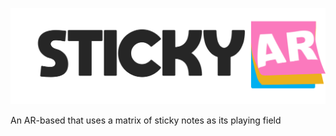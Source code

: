 ![StickyNote AR](gamelogos\Logo.png)

An AR-based that uses a matrix of sticky notes as its playing field
